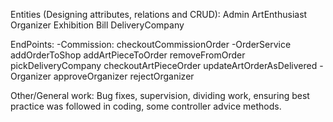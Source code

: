 Entities (Designing attributes, relations and CRUD):
Admin
ArtEnthusiast
Organizer
Exhibition
Bill
DeliveryCompany

EndPoints:
-Commission:
checkoutCommissionOrder
-OrderService
addOrderToShop
addArtPieceToOrder
removeFromOrder
pickDeliveryCompany
checkoutArtPieceOrder
updateArtOrderAsDelivered
-Organizer
approveOrganizer
rejectOrganizer

Other/General work:
Bug fixes, supervision, dividing work, ensuring best practice was followed in coding, some controller advice methods. 
